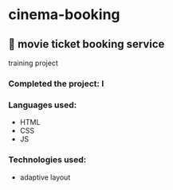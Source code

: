 # cinema-booking
## 🎫 movie ticket booking service

training project
### Сompleted the project: I

### Languages used:

- HTML
- CSS
- JS
 
### Technologies used:

- adaptive layout

